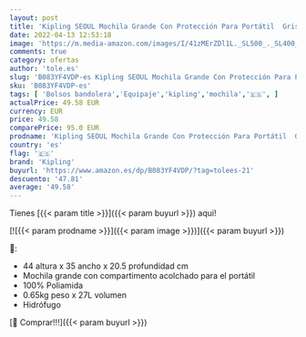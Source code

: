 ```yaml
---
layout: post
title: 'Kipling SEOUL Mochila Grande Con Protección Para Portátil  Gris  Grey Gris '
date: 2022-04-13 12:53:18
image: 'https://m.media-amazon.com/images/I/41zMErZDl1L._SL500_._SL400_.jpg'
comments: true
category: ofertas
author: 'tole.es'
slug: 'B083YF4VDP-es Kipling SEOUL Mochila Grande Con Protección Para Portátil...'
sku: 'B083YF4VDP-es'
tags: [ 'Bolsos bandolera','Equipaje','kipling','mochila','🇪🇸', ]
actualPrice: 49.58 EUR
currency: EUR
price: 49.58
comparePrice: 95.0 EUR
prodname: 'Kipling SEOUL Mochila Grande Con Protección Para Portátil  Gris  Grey Gris '
country: 'es'
flag: '🇪🇸'
brand: 'Kipling'
buyurl: 'https://www.amazon.es/dp/B083YF4VDP/?tag=tolees-21'
descuento: '47.81'
average: '49.58'
---
```


Tienes [{{< param title >}}]({{< param buyurl >}}) aqui!

[![{{< param prodname >}}]({{< param image >}})]({{< param buyurl >}})

🔎:

- 44 altura x 35 ancho x 20.5 profundidad cm
- Mochila grande con compartimento acolchado para el portátil
- 100% Poliamida
- 0.65kg peso x 27L volumen
- Hidrófugo

[🛒 Comprar!!!]({{< param buyurl >}})
